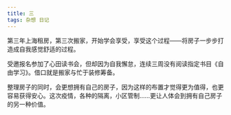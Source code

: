 ```yaml
---
title: 三
tags: 杂想 日记
---
```


第三年上海租房，第三次搬家，开始学会享受，享受这个过程——将房子一步步打造成自我感觉舒适的过程。

<!--more-->

受邀报名参加了心田读书会，但却因为自我懈怠，连续三周没有阅读指定书目《自由学习》。借口就是搬家与忙于装修筹备。

整理房子的同时，会更想拥有自己的房子，因为这样的布置才觉得更为值得，也更容易获得安心。这次疫情，各种的隔离，小区管制……更让人体会到拥有自己房子的另一种价值。



